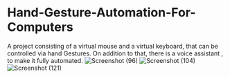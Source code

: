 # Hand-Gesture-Automation-For-Computers
A project consisting of a virtual mouse and a virtual keyboard, that can be controlled via hand Gestures. On addition to that, there is a voice assistant , to make it fully automated.
![Screenshot (96)](https://user-images.githubusercontent.com/62587782/150562716-64cbbdf5-05dc-4712-97d9-7c12f1a8ae47.png)
![Screenshot (104)](https://user-images.githubusercontent.com/62587782/150562782-bdc571ea-e883-4bcf-bd41-f125ccbb351c.png)
![Screenshot (121)](https://user-images.githubusercontent.com/62587782/150562899-b2a3573e-aa31-4740-afd1-c0217187baaf.png)
